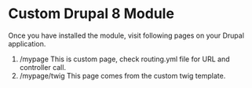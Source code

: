 # Custom Drupal 8 Module

Once you have installed the module, visit following pages on your Drupal application.
1) /mypage
  This is custom page, check routing.yml file for URL and controller call.
2) /mypage/twig
   This page comes from the custom twig template.  
